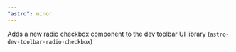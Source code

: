 ```yaml
---
"astro": minor
---
```


Adds a new radio checkbox component to the dev toolbar UI library (`astro-dev-toolbar-radio-checkbox`)

